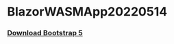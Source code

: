 # BlazorWASMApp20220514

### [Download Bootstrap 5](https://getbootstrap.com/docs/5.0/getting-started/download/)
